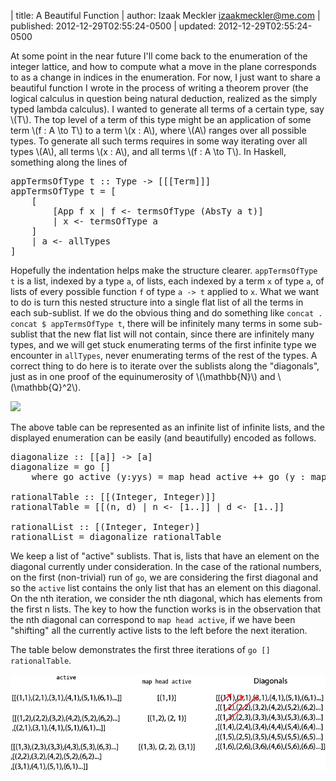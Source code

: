 | title: A Beautiful Function
| author: Izaak Meckler <izaakmeckler@me.com>
| published: 2012-12-29T02:55:24-0500
| updated: 2012-12-29T02:55:24-0500

At some point in the near future I'll come back to the enumeration of the integer lattice, and how to compute what a move in the plane corresponds to as a change in indices in the enumeration. For now, I just want to share a beautiful function I wrote in the process of writing a theorem prover (the logical calculus in question being natural deduction, realized as the simply typed lambda calculus). I wanted to generate all terms of a certain type, say \\(T\\). The top level of a term of this type might be an application of some term \\(f : A \\to T\\) to a term \\(x : A\\), where \\(A\\) ranges over all possible types. To generate all such terms requires in some way iterating over all types \\(A\\), all terms \\(x : A\\), and all terms \\(f : A \\to T\\). In Haskell, something along the lines of

<pre class="prettyprint sh_haskell">
appTermsOfType t :: Type -> [[[Term]]]
appTermsOfType t = [ 
	[
		[App f x | f <- termsOfType (AbsTy a t)] 
		| x <- termsOfType a
	]
	| a <- allTypes 
]
</pre>

Hopefully the indentation helps make the structure clearer. `appTermsOfType t` is a list, indexed by a type `a`, of lists, each indexed by a term `x` of type `a`, of lists of every possible function `f` of type `a -> t` applied to `x`. What we want to do is turn this nested structure into a single flat list of all the terms in each sub-sublist. If we do the obvious thing and do something like `concat . concat $ appTermsOfType t`, there will be infinitely many terms in some sub-sublist that the new flat list will not contain, since there are infinitely many types, and we will get stuck enumerating terms of the first infinite type we encounter in `allTypes`, never enumerating terms of the rest of the types. A correct thing to do here is to iterate over the sublists along the "diagonals", just as in one proof of the equinumerosity of \\(\\mathbb{N}\\) and \\(\\mathbb{Q}^2\\).


<div class="image-box">
	<img src="http://www.askamathematician.com/wp-content/uploads/2011/03/countingrationals.jpg">
</div>

The above table can be represented as an infinite list of infinite lists, and the displayed enumeration can be easily (and beautifully) encoded as follows.

<pre class="prettyprint sh_haskell">
diagonalize :: [[a]] -> [a]
diagonalize = go []
    where go active (y:yys) = map head active ++ go (y : map tail active) yys

rationalTable :: [[(Integer, Integer)]]
rationalTable = [[(n, d) | n <- [1..]] | d <- [1..]]

rationalList :: [(Integer, Integer)]
rationalList = diagonalize rationalTable
</pre>

We keep a list of "active" sublists. That is, lists that have an element on the diagonal currently under consideration. In the case of the rational numbers, on the first (non-trivial) run of `go`, we are considering the first diagonal and so the `active` list contains the only list that has an element on this diagonal. On the nth iteration, we consider the nth diagonal, which has elements from the first n lists. The key to how the function works is in the observation that the nth diagonal can correspond to `map head active`, if we have been "shifting" all the currently active lists to the left before the next iteration.

The table below demonstrates the first three iterations of `go [] rationalTable`.

<div class="image-box">
	<img src="/static/images/blog/diagonal.png">
</div>
